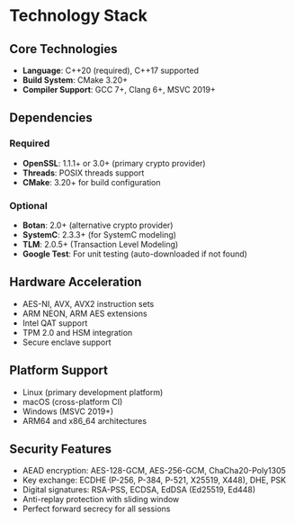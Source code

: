 # Technology Stack

## Core Technologies
- **Language**: C++20 (required), C++17 supported
- **Build System**: CMake 3.20+
- **Compiler Support**: GCC 7+, Clang 6+, MSVC 2019+

## Dependencies
### Required
- **OpenSSL**: 1.1.1+ or 3.0+ (primary crypto provider)
- **Threads**: POSIX threads support
- **CMake**: 3.20+ for build configuration

### Optional
- **Botan**: 2.0+ (alternative crypto provider)
- **SystemC**: 2.3.3+ (for SystemC modeling)
- **TLM**: 2.0.5+ (Transaction Level Modeling)
- **Google Test**: For unit testing (auto-downloaded if not found)

## Hardware Acceleration
- AES-NI, AVX, AVX2 instruction sets
- ARM NEON, ARM AES extensions
- Intel QAT support
- TPM 2.0 and HSM integration
- Secure enclave support

## Platform Support
- Linux (primary development platform)
- macOS (cross-platform CI)
- Windows (MSVC 2019+)
- ARM64 and x86_64 architectures

## Security Features
- AEAD encryption: AES-128-GCM, AES-256-GCM, ChaCha20-Poly1305
- Key exchange: ECDHE (P-256, P-384, P-521, X25519, X448), DHE, PSK
- Digital signatures: RSA-PSS, ECDSA, EdDSA (Ed25519, Ed448)
- Anti-replay protection with sliding window
- Perfect forward secrecy for all sessions
